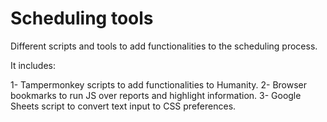 # Scheduling tools

Different scripts and tools to add functionalities to the scheduling process.

It includes:

1- Tampermonkey scripts to add functionalities to Humanity.
2- Browser bookmarks to run JS over reports and highlight information.
3- Google Sheets script to convert text input to CSS preferences.
